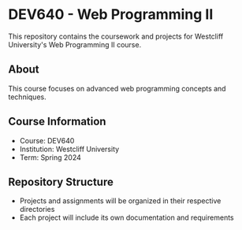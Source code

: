 # DEV640 - Web Programming II

This repository contains the coursework and projects for Westcliff University's Web Programming II course.

## About
This course focuses on advanced web programming concepts and techniques.

## Course Information
- Course: DEV640
- Institution: Westcliff University
- Term: Spring 2024

## Repository Structure
- Projects and assignments will be organized in their respective directories
- Each project will include its own documentation and requirements 